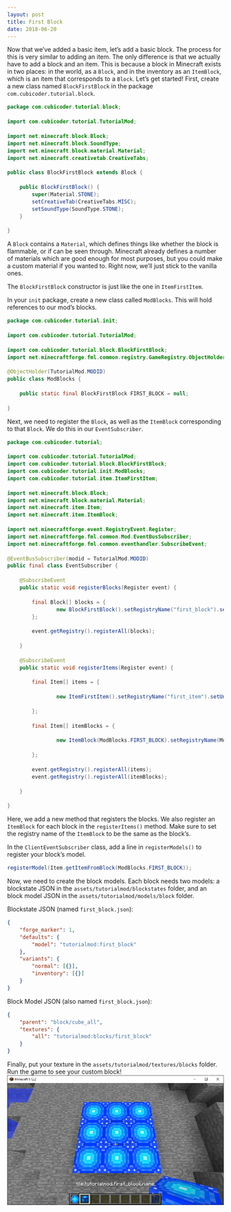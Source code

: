 ```yaml
---
layout: post
title: First Block
date: 2018-06-20
---
```


Now that we’ve added a basic item, let’s add a basic block. The process for this is very similar to adding an item. The only difference is that we actually have to add a block and an item. This is because a block in Minecraft exists in two places: in the world, as a `Block`, and in the inventory as an `ItemBlock`, which is an item that corresponds to a `Block`. Let’s get started! First, create a new class named `BlockFirstBlock` in the package `com.cubicoder.tutorial.block`.
```java
package com.cubicoder.tutorial.block;

import com.cubicoder.tutorial.TutorialMod;

import net.minecraft.block.Block;
import net.minecraft.block.SoundType;
import net.minecraft.block.material.Material;
import net.minecraft.creativetab.CreativeTabs;

public class BlockFirstBlock extends Block {

	public BlockFirstBlock() {
		super(Material.STONE);
		setCreativeTab(CreativeTabs.MISC);
		setSoundType(SoundType.STONE);
	}

}
```

A `Block` contains a `Material`, which defines things like whether the block is flammable, or if can be seen through. Minecraft already defines a number of materials which are good enough for most purposes, but you could make a custom material if you wanted to. Right now, we’ll just stick to the vanilla ones.

The `BlockFirstBlock` constructor is just like the one in `ItemFirstItem`.

In your `init` package, create a new class called `ModBlocks`. This will hold references to our mod’s blocks.
```java
package com.cubicoder.tutorial.init;
 
import com.cubicoder.tutorial.TutorialMod;
 
import com.cubicoder.tutorial.block.BlockFirstBlock;
import net.minecraftforge.fml.common.registry.GameRegistry.ObjectHolder;
 
@ObjectHolder(TutorialMod.MODID)
public class ModBlocks {
 
	public static final BlockFirstBlock FIRST_BLOCK = null;
 
}
```
Next, we need to register the `Block`, as well as the `ItemBlock` corresponding to that `Block`. We do this in our `EventSubscriber`.
```java
package com.cubicoder.tutorial;

import com.cubicoder.tutorial.TutorialMod;
import com.cubicoder.tutorial.block.BlockFirstBlock;
import com.cubicoder.tutorial.init.ModBlocks;
import com.cubicoder.tutorial.item.ItemFirstItem;

import net.minecraft.block.Block;
import net.minecraft.block.material.Material;
import net.minecraft.item.Item;
import net.minecraft.item.ItemBlock;

import net.minecraftforge.event.RegistryEvent.Register;
import net.minecraftforge.fml.common.Mod.EventBusSubscriber;
import net.minecraftforge.fml.common.eventhandler.SubscribeEvent;

@EventBusSubscriber(modid = TutorialMod.MODID)
public final class EventSubscriber {

	@SubscribeEvent
	public static void registerBlocks(Register event) {
		
		final Block[] blocks = {
				new BlockFirstBlock().setRegistryName("first_block").setUnlocalisedName(TutorialMod.MODID + "." + "first_block"),
		};

		event.getRegistry().registerAll(blocks);

	}

	@SubscribeEvent
	public static void registerItems(Register event) {

		final Item[] items = {

				new ItemFirstItem().setRegistryName("first_item").setUnlocalisedName(TutorialMod.MODID + "." + "first_item"),

		};

		final Item[] itemBlocks = {
                
                new ItemBlock(ModBlocks.FIRST_BLOCK).setRegistryName(ModBlocks.FIRST_BLOCK.getRegistryName()),

        };

		event.getRegistry().registerAll(items);
		event.getRegistry().registerAll(itemBlocks);

	}

}
```

Here, we add a new method that registers the blocks. We also register an `ItemBlock` for each block in the `registerItems()` method. Make sure to set the registry name of the `ItemBlock` to be the same as the block’s.

In the `ClientEventSubscriber` class, add a line in `registerModels()` to register your block’s model.
```java
registerModel(Item.getItemFromBlock(ModBlocks.FIRST_BLOCK));
```

Now, we need to create the block models. Each block needs two models: a blockstate JSON in the `assets/tutorialmod/blockstates` folder, and an block model JSON in the `assets/tutorialmod/models/block` folder.

Blockstate JSON (named `first_block.json`):
```JSON
{
    "forge_marker": 1,
    "defaults": {
        "model": "tutorialmod:first_block"
    },
    "variants": {
        "normal": [{}],
        "inventory": [{}]
    }
}
```
Block Model JSON (also named `first_block.json`):
```JSON
{
    "parent": "block/cube_all",
    "textures": {
        "all": "tutorialmod:blocks/first_block"
    }
}
```
Finally, put your texture in the `assets/tutorialmod/textures/blocks` folder. Run the game to see your custom block!
![block0](/img/5block/block0.png)
